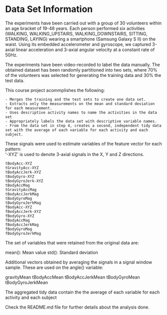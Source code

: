 # Data Set Information

The experiments have been carried out with a group of 30 volunteers within an age bracket of 19-48 years. 
Each person performed six activities (WALKING, WALKING_UPSTAIRS, WALKING_DOWNSTAIRS, SITTING, STANDING, LAYING) wearing a smartphone (Samsung Galaxy S II) on the waist. Using its embedded accelerometer and gyroscope, we captured 3-axial linear acceleration and 3-axial angular velocity at a constant rate of 50Hz.

The experiments have been video-recorded to label the data manually. The obtained dataset has been randomly partitioned into two sets, where 70% of the volunteers was selected for generating the training data and 30% the test data.

This course project acommplishes the following:

	- Merges the training and the test sets to create one data set.
	- Extracts only the measurements on the mean and standard deviation for each measurement. 
	- Uses descriptive activity names to name the activities in the data set
	- Appropriately labels the data set with descriptive variable names. 
	- From the data set in step 4, creates a second, independent tidy data set with the average of each variable for each activity and each subject. 

These signals were used to estimate variables of the feature vector for each pattern:  
'-XYZ' is used to denote 3-axial signals in the X, Y and Z directions.

	tBodyAcc-XYZ
	tGravityAcc-XYZ
	tBodyAccJerk-XYZ
	tBodyGyro-XYZ
	tBodyGyroJerk-XYZ
	tBodyAccMag
	tGravityAccMag
	tBodyAccJerkMag
	tBodyGyroMag
	tBodyGyroJerkMag
	fBodyAcc-XYZ
	fBodyAccJerk-XYZ
	fBodyGyro-XYZ
	fBodyAccMag
	fBodyAccJerkMag
	fBodyGyroMag
	fBodyGyroJerkMag
	
The set of variables that were retained from the original data are: 

mean(): Mean value
std(): Standard deviation	

Additional vectors obtained by averaging the signals in a signal window sample. These are used on the angle() variable:

gravityMean
tBodyAccMean
tBodyAccJerkMean
tBodyGyroMean
tBodyGyroJerkMean

The aggregated tidy data contain the the average of each variable for each activity and each subject

Check the README.md file for further details about the analysis done. 